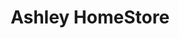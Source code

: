 ---
title: "Ashley HomeStore"
url: /las-vegas/ashley-homestore-south-martin-l-king-boulevard/
shop: Möbel
---